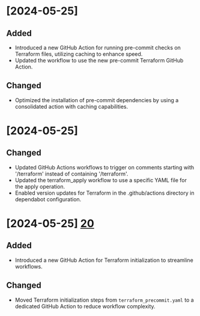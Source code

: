 # [2024-05-25]

## Added

- Introduced a new GitHub Action for running pre-commit checks on Terraform files, utilizing caching to enhance speed.
- Updated the workflow to use the new pre-commit Terraform GitHub Action.

## Changed

- Optimized the installation of pre-commit dependencies by using a consolidated action with caching capabilities.
# [2024-05-25]

## Changed

- Updated GitHub Actions workflows to trigger on comments starting with '/terraform' instead of containing '/terraform'.
- Updated the terraform_apply workflow to use a specific YAML file for the apply operation.
- Enabled version updates for Terraform in the .github/actions directory in dependabot configuration.

# [2024-05-25] [20](https://github.com/flufi-io/workflows/issues/20)

## Added

- Introduced a new GitHub Action for Terraform initialization to streamline workflows.

## Changed

- Moved Terraform initialization steps from `terraform_precommit.yaml` to a dedicated GitHub Action to reduce workflow
  complexity.
